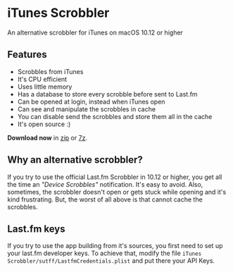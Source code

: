 # iTunes Scrobbler
An alternative scrobbler for iTunes on macOS 10.12 or higher

## Features

 - Scrobbles from iTunes
 - It's CPU efficient
 - Uses little memory
 - Has a database to store every scrobble before sent to Last.fm
 - Can be opened at login, instead when iTunes open
 - Can see and manipulate the scrobbles in cache
 - You can disable send the scrobbles and store them all in the cache
 - It's open source :)

**Download now** in [zip][1] or [7z][2].

## Why an alternative scrobbler?
If you try to use the official Last.fm Scrobbler in 10.12 or higher, you get all the time an _"Device Scrobbles"_ notification. It's easy to avoid. Also, sometimes, the scrobbler doesn't open or gets stuck while opening and it's kind frustrating. But, the worst of all above is that cannot cache the scrobbles.

## Last.fm keys
If you try to use the app building from it's sources, you first need to set up your last.fm developer keys. To achieve that, modify the file `iTunes Scrobbler/sutff/LastfmCredentials.plist` and put there your API Keys.


  [1]: https://github.com/melchor629/iTunes-Scrobbler/releases/download/latest/iTunes.Scrobbler.zip
  [2]: https://github.com/melchor629/iTunes-Scrobbler/releases/download/latest/iTunes.Scrobbler.7z